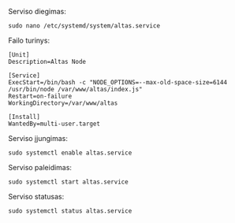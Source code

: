 Serviso diegimas:

```sudo nano /etc/systemd/system/altas.service```

Failo turinys:

```
[Unit]
Description=Altas Node

[Service]
ExecStart=/bin/bash -c "NODE_OPTIONS=--max-old-space-size=6144 /usr/bin/node /var/www/altas/index.js"
Restart=on-failure
WorkingDirectory=/var/www/altas

[Install]
WantedBy=multi-user.target
```

Serviso įjungimas:
```
sudo systemctl enable altas.service
```

Serviso paleidimas:
```
sudo systemctl start altas.service
```

Serviso statusas:
```
sudo systemctl status altas.service
```

